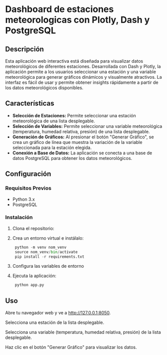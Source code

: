 # Dashboard de estaciones meteorologicas con Plotly, Dash y PostgreSQL

## Descripción

Esta aplicación web interactiva está diseñada para visualizar datos meteorológicos de diferentes estaciones. Desarrollada con Dash y Plotly, la aplicación permite a los usuarios seleccionar una estación y una variable meteorológica para generar gráficos dinámicos y visualmente atractivos. La interfaz es fácil de usar y permite obtener insights rápidamente a partir de los datos meteorológicos disponibles.

## Características

- **Selección de Estaciones:** Permite seleccionar una estación meteorológica de una lista desplegable.
- **Selección de Variables:** Permite seleccionar una variable meteorológica (temperatura, humedad relativa, presión) de una lista desplegable.
- **Generación de Gráficos:** Al presionar el botón "Generar Gráfico", se crea un gráfico de línea que muestra la variación de la variable seleccionada para la estación elegida.
- **Conexión a Base de Datos:** La aplicación se conecta a una base de datos PostgreSQL para obtener los datos meteorológicos.


## Configuración

### Requisitos Previos

- Python 3.x
- PostgreSQL

### Instalación

1. Clona el repositorio:

2. Crea un entorno virtual e instálalo:
   ```python 
    python -m venv nom_venv
    source nom_venv/bin/activate
    pip install -r requirements.txt

3. Configura las variables de entorno

4. Ejecuta la aplicación:
   ```python
    python app.py

## Uso

Abre tu navegador web y ve a http://127.0.0.1:8050.

Selecciona una estación de la lista desplegable.

Selecciona una variable (temperatura, humedad relativa, presión) de la lista desplegable.

Haz clic en el botón "Generar Gráfico" para visualizar los datos.